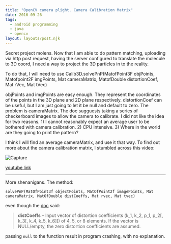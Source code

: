 ```yaml
---
title: "OpenCV camera plight. Camera Calibration Matrix"
date: 2016-09-26
tags:
  - android programming
  - java
  - opencv
layout: layouts/post.njk
---
```

Secret project molens. Now that I am able to do pattern matching, uploading via http post request, having the server configured to translate the molecule to 3D coord, I need a way to project the 3D particles in to the reality.

To do that, I will need to use Calib3D.solvePnP(MatofPoint3F objPoints, Matofpoint2F imgPoints, Mat cameraMatrix, MatofDouble distortionCoef, Mat rVec, Mat tVec)

objPoints and imgPoints are easy enough. They represent the coordinates of the points in the 3D plane and 2D plane respectively. distortionCoef can be useful, but I am just going to let it be null and default to zero. The problem is cameraMatrix. The doc sugguests taking a series of checkerboard images to allow the camera to calibrate. I did not like the idea for two reasons. 1) I cannot reasonably expect an average user to be bothered with camera calibration. 2) CPU intensive. 3) Where in the world are they going to print the pattern?

I think I will find an average cameraMatrix, and use it that way. To find out more about the camera calibration matrix, I stumbled across this video:

![Capture](/web/20190303113215im_/https://pandamakes.com.au/content/images/2018/01/Capture.PNG)

[youtube link](https://youtu.be/4-thTdR7Blg)

* * *

More shenanigans. The method:

    solvePnP(MatOfPoint3f objectPoints, MatOfPoint2f imagePoints, Mat cameraMatrix, MatOfDouble distCoeffs, Mat rvec, Mat tvec)
    

even though the [doc](http://docs.opencv.org/2.4/modules/calib3d/doc/camera_calibration_and_3d_reconstruction.html#solvepnp) said:

> **distCoeffs** – Input vector of distortion coefficients (k\_1, k\_2, p\_1, p\_2\[, k\_3\[, k\_4, k\_5, k\_6\]\]) of 4, 5, or 8 elements. If the vector is NULL/empty, the zero distortion coefficients are assumed.

passing `null` to the function result in program crashing, with no explanation.
